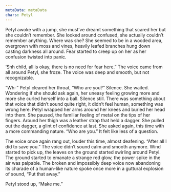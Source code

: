 ```yaml
---
metaData: metaData
chars: Petyl
---
```


Petyl awoke with a jump, she must’ve dreamt something that scared her but she couldn’t remember. She looked around confused, she actually couldn’t remember anything. Where was she? She seemed to be in a wooded area, overgrown with moss and vines, heavily leafed branches hung down casting darkness all around. Fear started to creep up on her as her confusion twisted into panic. 

‘Shh child, all is okay, there is no need for fear here.” The voice came from all around Petyl, she froze. The voice was deep and smooth, but not recognizable. 

“Wh-” Petyl cleared her throat, “Who are you?” Silence. She waited. Wondering if she should ask again, her uneasy feeling growing more and more she curled herself into a ball. Silence still. There was something about that voice that didn’t sound quite right, it didn’t feel human, something was wrong here. Petyl wrapped her arms around her knees and buried her head into them. She paused, the familiar feeling of metal on the tips of her fingers. Around her thigh was a leather strap that held a dagger. She pulled out the dagger, a glint of confidence at last. She asked again, this time with a more commanding nature. “Who are you.” It felt like less of a question. 

The voice once again rang out, louder this time, almost deafening. “After all I did to save you.” The voice didn’t sound calm and smooth anymore. Wind started to pick up, the leaves on the ground started swirling around Petyl. The ground started to emanate a strange red glow, the power spike in the air was palpable. The broken and impossibly deep voice now abandoning its charade of a human-like nature spoke once more in a guttural explosion of sound, “Put that away.”

Petyl stood up, “Make me.”